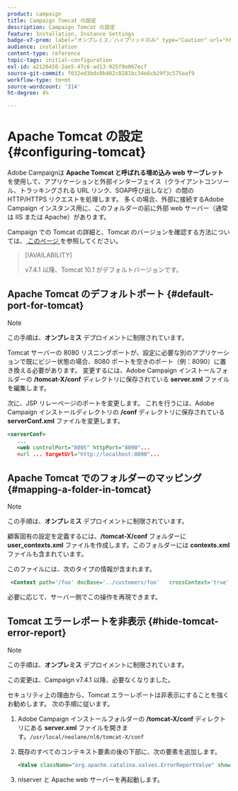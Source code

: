 ```yaml
---
product: campaign
title: Campaign Tomcat の設定
description: Campaign Tomcat の設定
feature: Installation, Instance Settings
badge-v7-prem: label="オンプレミス／ハイブリッドのみ" type="Caution" url="https://experienceleague.adobe.com/docs/campaign-classic/using/installing-campaign-classic/architecture-and-hosting-models/hosting-models-lp/hosting-models.html?lang=ja" tooltip="オンプレミスデプロイメントとハイブリッドデプロイメントにのみ適用されます"
audience: installation
content-type: reference
topic-tags: initial-configuration
exl-id: a2126458-2ae5-47c6-ad13-925f0e067ecf
source-git-commit: f032ed3bdc0b402c8281bc34e6cb29f3c575aaf9
workflow-type: tm+mt
source-wordcount: '314'
ht-degree: 4%

---
```


# Apache Tomcat の設定 {#configuring-tomcat}

Adobe Campaignは **Apache Tomcat と呼ばれる埋め込み web サーブレット** を使用して、アプリケーションと外部インターフェイス（クライアントコンソール、トラッキングされる URL リンク、SOAP呼び出しなど）の間の HTTP/HTTPS リクエストを処理します。 多くの場合、外部に接続するAdobe Campaign インスタンス用に、このフォルダーの前に外部 web サーバー（通常は IIS または Apache）があります。

Campaign での Tomcat の詳細と、Tomcat のバージョンを確認する方法については、[ このページ ](../../production/using/locate-tomcat-version.md) を参照してください。

>[!AVAILABILITY]
>
> v7.4.1 以降、Tomcat 10.1 がデフォルトバージョンです。
>


## Apache Tomcat のデフォルトポート {#default-port-for-tomcat}


>[!NOTE]
>
>この手順は、**オンプレミス** デプロイメントに制限されています。
>

Tomcat サーバーの 8080 リスニングポートが、設定に必要な別のアプリケーションで既にビジー状態の場合、8080 ポートを空きのポート（例：8090）に置き換える必要があります。 変更するには、Adobe Campaign インストールフォルダーの **/tomcat-X/conf** ディレクトリに保存されている **server.xml** ファイルを編集します。

次に、JSP リレーページのポートを変更します。 これを行うには、Adobe Campaign インストールディレクトリの **/conf** ディレクトリに保存されている **serverConf.xml** ファイルを変更します。

```xml
<serverConf>
   ...
   <web controlPort="8005" httpPort="8090"...
   <url ... targetUrl="http://localhost:8090"...
```

## Apache Tomcat でのフォルダーのマッピング {#mapping-a-folder-in-tomcat}


>[!NOTE]
>
>この手順は、**オンプレミス** デプロイメントに制限されています。
>

顧客固有の設定を定義するには、**/tomcat-X/conf** フォルダーに **user_contexts.xml** ファイルを作成します。このフォルダーには **contexts.xml** ファイルも含まれています。

このファイルには、次のタイプの情報が含まれます。

```xml
 <Context path='/foo' docBase='../customers/foo'   crossContext='true' debug='0' reloadable='true' trusted='false'/>
```

必要に応じて、サーバー側でこの操作を再現できます。

## Tomcat エラーレポートを非表示 {#hide-tomcat-error-report}


>[!NOTE]
>
>この手順は、**オンプレミス** デプロイメントに制限されています。
>
>この変更は、Campaign v7.4.1 以降、必要なくなりました。
>

セキュリティ上の理由から、Tomcat エラーレポートは非表示にすることを強くお勧めします。 次の手順に従います。

1. Adobe Campaign インストールフォルダーの **/tomcat-X/conf** ディレクトリにある **server.xml** ファイルを開きます。`/usr/local/neolane/nl6/tomcat-X/conf`
1. 既存のすべてのコンテキスト要素の後の下部に、次の要素を追加します。

   ```xml
   <Valve className="org.apache.catalina.valves.ErrorReportValve" showReport="false" showServerInfo="false"/>
   ```

1. nlserver と Apache web サーバーを再起動します。
